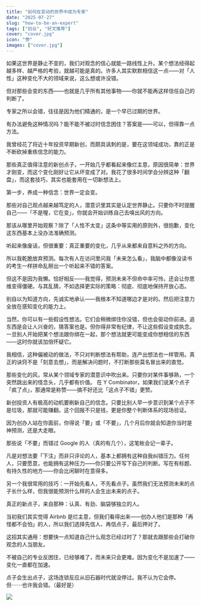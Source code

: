 ```yaml
---
title: "如何在变动的世界中成为专家"
date: "2025-07-27"
slug: "how-to-be-an-expert"
tags: ["创业", "好文推荐"]
cover: "cover.jpg"
icon: "😎"
images: ["cover.jpg"]
---
```

如果这世界是静止不变的，我们对观念的信心就能一路线性上升。某个想法经得起越多样、越严格的考验，就越可能是真的。许多人其实默默相信这一点——对「人性」这种变化不大的领域来说，这么想或许没错。



但对那些会变的东西——也就是几乎所有其他事物——你就不能再这样信任自己的判断了。



专家之所以会错，往往是因为他们精通的，是一个早已过期的世界。



有办法避免这种情况吗？能不能不被过时信念困住？答案是——可以，但得靠一点方法。



我曾经花了将近十年投资早期新创，而颇具讽刺的是，要在这领域成功，靠的正是不断砍掉重练信念的能力。



那些真正值得注意的新创点子，一开始几乎都看起来像烂主意，原因很简单：世界才刚变，而这个变化刚好让它从坏变成了对。我花了很多时间学会分辨这种「翻盘」，而这套技巧，其实也能套用在一切新想法上。



第一步，养成一种信念：世界一定会变。



那些对自己观点越来越笃定的人，潜意识里其实是认定世界静止。只要你不时提醒自己——「不是喔，它在变」，你就会开始训练自己去嗅出风的方向。



那该从哪里开始观察？除了「人性不太变」这条中等实用的原则外，很抱歉，变化这东西基本上没办法准确预测。



听起来像废话，但很重要：真正重要的变化，几乎从来都来自意料之外的方向。



所以我乾脆放弃预测。每次有人在访问里问我「未来怎么看」，我脑中都像没读书的考生一样拼命乱掰出一个听起来不错的答案。



但这不是因为我懒。恰好相反——我觉得，预测未来不但命中率可怜，还会让你思维变得僵硬。与其乱猜，不如选择更实际的策略：彻底、彻底地保持开放心态。



别自以为知道方向，先诚实地承认——我根本不知道哪边才是对的。然后把注意力全放在感知变化的能力上。



当然，你可以有一些假设性想法。它们会稍微绑住你没错，但也会驱动你前进。追东西是会让人兴奋的，猜答案也是。但你得非常有纪律，不让这些假设变成执念。
一旦别人开始把某个想法跟你绑在一起，那个想法就更可能变成你想相信的东西——这时你就该加倍怀疑它。



我相信，这种偏被动的做法，不只对判断想法有帮助，连产出想法也一样管用。真正的诀窍不是「刻意去想」，而是解决问题时，不打断那些莫名冒出来的直觉。



那些变化的风，常从某个领域专家的潜意识中吹出来。只要你对某件事够熟，一个突然跳出来的怪念头，几乎都有价值。
在 Y Combinator，如果我们说某个点子「疯了点」，那通常是称赞——搞不好还比「这点子不错」更赞。



新创投资人有极高的动机要刷新自己的信念。只要比别人早一步意识到某个点子不是垃圾，那就可能赚翻。这个回报不只是钱，更是你整个判断体系的现场验证。



因为创办人站在你面前，你得说「要」或「不要」，几个月后你就会知道你当时是神预测，还是大走眼。



那些说「不要」而错过 Google 的人（真的有几个），这笔帐会记一辈子。



凡是对想法要「下注」而非只评论的人，基本上都拥有这种自我纠错压力。任何人，只要愿意，也能拥有这种压力——你只要公开写下自己的判断。写在有标题、有持久性的地方——你会比闲聊时在意得多。



另一个我很常用的技巧：一开始先看人，不先看点子。虽然我们无法预测未来的点子长什么样，但我很能预测什么样的人会生出未来的点子。



真正的新点子，来自那种：认真、有劲、脑袋够独立的人。



当初我们其实觉得 Airbnb 是烂主意，但我们看得出来——创办人他们是那种「再怪都不会怕」的人，所以我们选择先信人、再信点子，最后押对了。



这招其实通用：想要快一点知道自己什么观念已经过时了？那就去跟那些会打破你观念的人当朋友。



不被自己的专业反困住，已经够难了，而未来只会更难。因为变化不是加速了——变化一直都在加速。



点子会生出点子，这场连锁反应从旧石器时代就没停过。我不认为它会停。
但⋯⋯也许我会错。（最好是）




![](https://prod-files-secure.s3.us-west-2.amazonaws.com/112d0858-5090-4d34-a606-b75eb8d65fd2/46476355-9cf3-4e99-9b7a-3531bc426380/1000202064.png?X-Amz-Algorithm=AWS4-HMAC-SHA256&X-Amz-Content-Sha256=UNSIGNED-PAYLOAD&X-Amz-Credential=ASIAZI2LB466TUH4XAUF%2F20250903%2Fus-west-2%2Fs3%2Faws4_request&X-Amz-Date=20250903T153227Z&X-Amz-Expires=3600&X-Amz-Security-Token=IQoJb3JpZ2luX2VjEOD%2F%2F%2F%2F%2F%2F%2F%2F%2F%2FwEaCXVzLXdlc3QtMiJIMEYCIQCOjcHpYS2ccvj1wTYq4R5BuCOd%2BQFj0oFUCKOs995fiAIhAIwzlV6UINZDoiFLeT4pP1qWLNIWajQStJ3mj9JdjuwhKv8DCEgQABoMNjM3NDIzMTgzODA1Igy3l%2BpPY0pM7fUMkXkq3AOT9n43Ssg44%2Frdalaxk0dH5GtKlovp1Gx95%2FzC3wpV6ANvdB9KAfnQfNcRSLQdobYMizrhlVSpxoplGl6jLhErYvpcIrWCxpo81TAIPRCVO%2BzoH0OeyeJlhotynr8brbNUbX6WfWhQaRCX17sMv0ZtgUIiOAu6FVkztj1NvWG2h4Hw8rU%2FvGo2P%2BZfT5O%2FC4Wqj6CeF8OC%2FnWuGp61323PR7J%2BUe0C1tSnb6UVVnrM8BktoZmy1tMeH2TEJBBg5RNzTpcCO1VA85fy3J2%2F3vaKkrEsuzdDHNXmjIkesUSYqBpw7YuOsnTabhFPqEU1RY1jWgLaPCkh2%2FgW5LSaVjo9fvRAhclr8ht2oCAjNeNSQbtP%2FS0xOgae413%2BqUeYa6WC2KYvlyUHCBhcDkxlb%2FlOsejv9FAi4NSD2aSfMW507xoeLu16XFJ81VAvf6MYjyEiurHXXT10VkxEi8pKOHvSvwQfh%2Bljgk8qYOTvG0D%2Fgl51CTDVJho8%2BS2xNvAsDxjBqyXP6k3A2vE3I4W5%2Fy1imLVJDNBlsCFb7fvacm9Uq9E2B%2Bi4mYYi54mWPUKo8I3s%2BrATJKeoE6hys9WwCTmHTLBKpIqLypqx3N9ts28ai4OdnozPuFX%2B6i13ujCauuHFBjqkAc%2BkK%2B9gtUlpt4hQQu6Pl4f75xp9FuZHoDtx12R3pFl%2F2m0YPFYjcgwzfy2kqNLbLhPcqaJ3xuSZ0P7gug07Up9fJg0opuz6yyXb%2F86W4EX87S9MGXbVeg6sbdVpiRhBwewApopuZk7JZ%2FgLDdIGBWv2Ynqy4jZxpy%2B4if%2FCTKqdxPypnk3RE9ZPqg50adrAzT9d73MWjGjh3K%2Fk6cbzbd63E5Xj&X-Amz-Signature=b67d9d223c1906137af19e4a08eb160f482db6393996f4e2c0018f1f66c76e35&X-Amz-SignedHeaders=host&x-amz-checksum-mode=ENABLED&x-id=GetObject)

